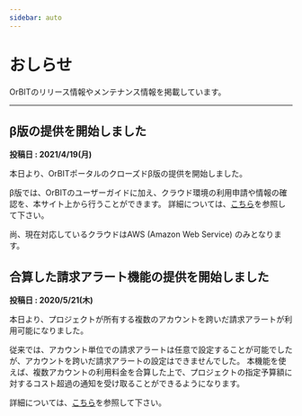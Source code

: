 ```yaml
---
sidebar: auto
---
```


# おしらせ
OrBITのリリース情報やメンテナンス情報を掲載しています。

---

## β版の提供を開始しました
<Badge text="リリース情報" type="tip" vertical="bottom"/>
<Badge text="AWS" type="note" vertical="bottom"/>

**投稿日 : 2021/4/19(月)**

本日より、OrBITポータルのクローズドβ版の提供を開始しました。

β版では、OrBITのユーザーガイドに加え、クラウド環境の利用申請や情報の確認を、本サイト上から行うことができます。
詳細については、[こちら](/guide/aws/tutorial/project-budget-alert.html)を参照して下さい。

尚、現在対応しているクラウドはAWS (Amazon Web Service) のみとなります。

## 合算した請求アラート機能の提供を開始しました
<Badge text="リリース情報" type="tip" vertical="bottom"/>
<Badge text="AWS" type="note" vertical="bottom"/>

**投稿日 : 2020/5/21(木)**

本日より、プロジェクトが所有する複数のアカウントを跨いだ請求アラートが利用可能になりました。

従来では、アカウント単位での請求アラートは任意で設定することが可能でしたが、アカウントを跨いだ請求アラートの設定はできませんでした。
本機能を使えば、複数アカウントの利用料金を合算した上で、プロジェクトの指定予算額に対するコスト超過の通知を受け取ることができるようになります。

詳細については、[こちら](/guide/aws/tutorial/project-budget-alert.html)を参照して下さい。

<br><br>
<Footer/>

